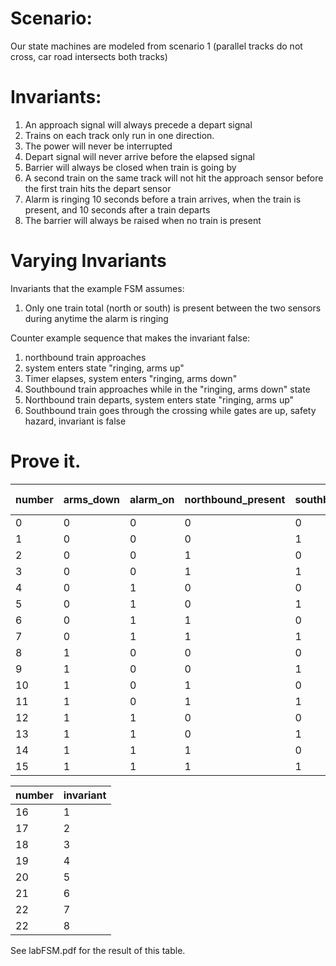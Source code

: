 # Scenario:
Our state machines are modeled from scenario 1 (parallel tracks do not cross, car road intersects both tracks)

# Invariants:
1. An approach signal will always precede a depart signal
1. Trains on each track only run in one direction.
1. The power will never be interrupted
1. Depart signal will never arrive before the elapsed signal
1. Barrier will always be closed when train is going by
1. A second train on the same track will not hit the approach sensor before the first train hits the depart sensor
1. Alarm is ringing 10 seconds before a train arrives, when the train is present, and 10 seconds after a train departs
1. The barrier will always be raised when no train is present


# Varying Invariants

Invariants that the example FSM assumes:
1. Only one train total (north or south) is present between the two sensors during anytime the alarm is ringing

Counter example sequence that makes the invariant false:
1. northbound train approaches
1. system enters state "ringing, arms up"
1. Timer elapses, system enters "ringing, arms down"
1. Southbound train approaches while in the "ringing, arms down" state
1. Northbound train departs, system enters state "ringing, arms up"
1. Southbound train goes through the crossing while gates are up, safety hazard, invariant is false


# Prove it.

| number | arms_down | alarm_on | northbound_present | southbound_present | north_approach | south_approach | north_depart | south_depart | time_elapsed | safety_hazard | next state |
|--------|-----------|----------|--------------------|--------------------|----------------|----------------|--------------|--------------|--------------|---------------|------------|
| 0      | 0         | 0        | 0                  | 0                  |0               |0               |0             |0             |1             |               |0,5,6,7     |
| 1      | 0         | 0        | 0                  | 1                  |0               |1               |0             |0             |0             | 7             |5           |
| 2      | 0         | 0        | 1                  | 0                  |1               |0               |0             |0             |0             |7              |6           |
| 3      | 0         | 0        | 1                  | 1                  |1               |1               |0             |0             |0             |7              |7           |
| 4      | 0         | 1        | 0                  | 0                  |0               |0               |1             |1             |0             |               |0,5,6,7     |
| 5      | 0         | 1        | 0                  | 1                  |0               |0               |0             |0             |0             |               |13,7        |
| 6      | 0         | 1        | 1                  | 0                  |0               |0               |0             |0             |0             |               |14,7        |
| 7      | 0         | 1        | 1                  | 1                  |0               |0               |0             |0             |0             |               |15          |
| 8      | 1         | 0        | 0                  | 0                  |0               |0               |0             |0             |0             |8              |0           |
| 9      | 1         | 0        | 0                  | 1                  |0               |0               |0             |0             |0             |7              |13          |
| 10     | 1         | 0        | 1                  | 0                  |0               |0               |0             |0             |0             |7              |14          |
| 11     | 1         | 0        | 1                  | 1                  |0               |0               |0             |0             |0             |7              |15          |
| 12     | 1         | 1        | 0                  | 0                  |0               |0               |0             |0             |0             |8              |4           |
| 13     | 1         | 1        | 0                  | 1                  |0               |0               |0             |0             |1             |               |4,14,15     |
| 14     | 1         | 1        | 1                  | 0                  |0               |0               |0             |0             |1             |               |4,13,15     |
| 15     | 1         | 1        | 1                  | 1                  |0               |0               |0             |0             |1             |               |4,13,14     |

| number | invariant |
|--------|-----------|
| 16     | 1         |
| 17     | 2         |
| 18     | 3         |
| 19     | 4         |
| 20     | 5         |
| 21     | 6         |
| 22     | 7         |
| 22     | 8         |

See labFSM.pdf for the result of this table.